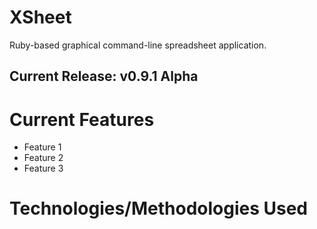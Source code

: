 # XSheet
Ruby-based graphical command-line spreadsheet application.

## Current Release: v0.9.1 Alpha

# Current Features
- Feature 1
- Feature 2
- Feature 3

# Technologies/Methodologies Used
